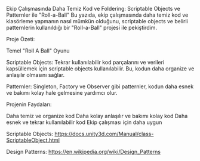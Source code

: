 Ekip Çalışmasında Daha Temiz Kod ve Foldering: Scriptable Objects ve Patternler ile "Roll-a-Ball"
Bu yazıda, ekip çalışmasında daha temiz kod ve klasörleme yapmanın nasıl mümkün olduğunu, scriptable objects ve belirli patternlerin kullanıldığı bir "Roll-a-Ball" projesi ile pekiştirdim.

Proje Özeti:

Temel "Roll A Ball" Oyunu 

Scriptable Objects: Tekrar kullanılabilir kod parçalarını ve verileri kapsüllemek için scriptable objects kullanılabilir. Bu, kodun daha organize ve anlaşılır olmasını sağlar.

Patternler: Singleton, Factory ve Observer gibi patternler, kodun daha esnek ve bakımı kolay hale gelmesine yardımcı olur.

Projenin Faydaları:

Daha temiz ve organize kod
Daha kolay anlaşılır ve bakımı kolay kod
Daha esnek ve tekrar kullanılabilir kod
Ekip çalışması için daha uygun



Scriptable Objects: https://docs.unity3d.com/Manual/class-ScriptableObject.html

Design Patterns: https://en.wikipedia.org/wiki/Design_Patterns
